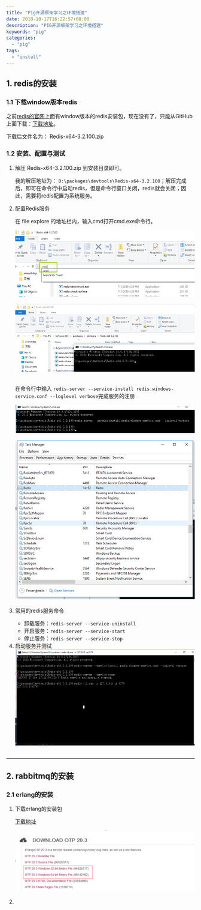 ```yaml
---
title: "Pig开源框架学习之环境搭建"
date: 2018-10-17T16:22:57+08:00
description: "PIG开源框架学习之环境搭建"
keywords: "pig"
categories:
  - "pig"
tags:
  - "install"
---
```


## 1. redis的安装
### 1.1 下载window版本redis

之前<a href="https://redis.io/" target="_blank">redis的官网</a>上面有window版本的redis安装包，现在没有了，只能从GitHub上面下载：<a href="https://github.com/MicrosoftArchive/redis/releases/download/win-3.2.100/Redis-x64-3.2.100.zip" target="_blank">下载地址</a>。

下载后文件名为： Redis-x64-3.2.100.zip

### 1.2 安装、配置与测试

<ol>
  <li>解压 Redis-x64-3.2.100.zip 到安装目录即可。</li>
  <p>我的解压地址为： <code>D:\packages\devtools\Redis-x64-3.2.100</code>；解压完成后，即可在命令行中启动redis，但是命令行窗口关闭，redis就会关闭；因此，需要将redis配置为系统服务。</p>

  <li>配置Redis服务</li>
  <p>在 file explore 的地址栏内，输入cmd打开cmd.exe命令行。</p>
  <img src="/img/pig/001.png" /><br /><br />
  <img src="/img/pig/002.png" /><br /><br />
  <p>在命令行中输入 <code>redis-server --service-install redis.windows-service.conf --loglevel verbose</code>完成服务的注册</p>
  <img src="/img/pig/003.png" /><br /><br />
  <img src="/img/pig/004.png" /><br /><br />

  <li>常用的redis服务命令</li>
  <ul>
    <li>卸载服务：<code>redis-server --service-uninstall</code></li>
    <li>开启服务：<code>redis-server --service-start</code></li>
    <li>停止服务：<code>redis-server --service-stop</code></li>
  </ul>

  <li>启动服务并测试</li>
  <img src="/img/pig/005.png" /><br /><br />

</ol>

---

## 2. rabbitmq的安装
### 2.1 erlang的安装
<ol>
  <li>下载erlang的安装包</li>
  <p><a href="http://www.erlang.org/downloads" target="_blank">下载地址</a></p>
  <img src="/img/pig/006.png" /><br /><br />

  <li></li>
  <p></p>
</ol>

